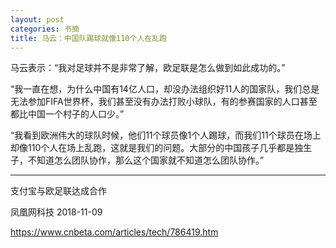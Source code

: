 ```yaml
---
layout: post
categories: 书摘
title: 马云：中国队踢球就像110个人在乱跑
---
```


马云表示：“我对足球并不是非常了解，欧足联是怎么做到如此成功的。”

“我一直在想，为什么中国有14亿人口，却没办法组织好11人的国家队，我们总是无法参加FIFA世界杯，我们甚至没有办法打败小球队，有的参赛国家的人口甚至都比中国一个村子的人口少。”

“我看到欧洲伟大的球队时候，他们11个球员像1个人踢球，而我们11个球员在场上却像110个人在场上乱跑，这就是我们的问题。大部分的中国孩子几乎都是独生子，不知道怎么团队协作，那么这个国家就不知道怎么团队协作。”

---

支付宝与欧足联达成合作

凤凰网科技 2018-11-09

https://www.cnbeta.com/articles/tech/786419.htm